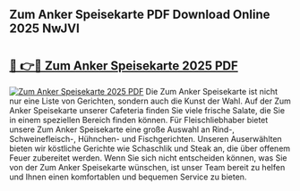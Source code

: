 ## Zum Anker Speisekarte PDF Download Online 2025 NwJVI

# <h2><a href="http://gcbvtc.nevu.top/?p=Zum+Anker+Speisekarte">🔗 👉🔴 Zum Anker Speisekarte 2025 PDF</a></h2>

[![Zum Anker Speisekarte 2025 PDF](https://i.imgur.com/dBaPXMq.png)](http://gcbvtc.nevu.top/?p=Zum+Anker+Speisekarte)
Die Zum Anker Speisekarte ist nicht nur eine Liste von Gerichten, sondern auch die Kunst der Wahl. Auf der Zum Anker Speisekarte unserer Cafeteria finden Sie viele frische Salate, die Sie in einem speziellen Bereich finden können. Für Fleischliebhaber bietet unsere Zum Anker Speisekarte eine große Auswahl an Rind-, Schweinefleisch-, Hühnchen- und Fischgerichten. Unseren Auserwählten bieten wir köstliche Gerichte wie Schaschlik und Steak an, die über offenem Feuer zubereitet werden. Wenn Sie sich nicht entscheiden können, was Sie von der Zum Anker Speisekarte wünschen, ist unser Team bereit zu helfen und Ihnen einen komfortablen und bequemen Service zu bieten.

